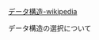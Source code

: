 [データ構造-wikipedia](https://ja.m.wikipedia.org/wiki/%E3%83%87%E3%83%BC%E3%82%BF%E6%A7%8B%E9%80%A0)

データ構造の選択について
